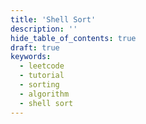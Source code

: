 ```yaml
---
title: 'Shell Sort'
description: ''
hide_table_of_contents: true
draft: true
keywords:
  - leetcode
  - tutorial
  - sorting
  - algorithm
  - shell sort
---
```


<TutorialAuthors names="@TBC"/>
